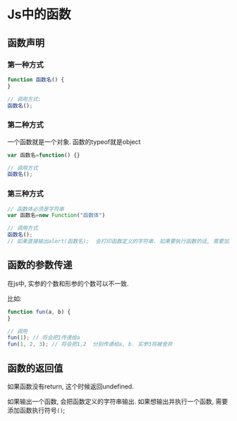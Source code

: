 # Js中的函数

## 函数声明

### 第一种方式

```js
function 函数名() {
}

// 调用方式: 
函数名();
```

### 第二种方式

一个函数就是一个对象. 函数的typeof就是object

```js
var 函数名=function() {}

// 调用方式
函数名();
```

### 第三种方式

```js
// 函数体必须是字符串
var 函数名=new Function("函数体")

// 调用方式
函数名();
// 如果直接输出alert(函数名);  会打印函数定义的字符串. 如果要执行函数的话, 需要加函数执行符  函数名();
```

## 函数的参数传递

在js中, 实参的个数和形参的个数可以不一致.

比如: 

```js
function fun(a, b) {
}

// 调用
fun(1); // 将会把1传递给a
fun(1, 2, 3); // 将会把1,2  分别传递给a, b. 实参3将被舍弃
```

## 函数的返回值

如果函数没有return, 这个时候返回undefined. 

如果输出一个函数, 会把函数定义的字符串输出. 如果想输出并执行一个函数, 需要添加函数执行符号`()`;